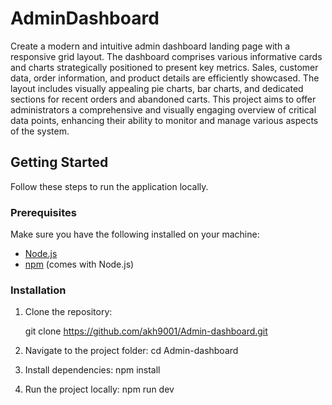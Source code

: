 # AdminDashboard

Create a modern and intuitive admin dashboard landing page with a responsive grid layout. The dashboard comprises various informative cards and charts strategically positioned to present key metrics. Sales, customer data, order information, and product details are efficiently showcased. The layout includes visually appealing pie charts, bar charts, and dedicated sections for recent orders and abandoned carts. This project aims to offer administrators a comprehensive and visually engaging overview of critical data points, enhancing their ability to monitor and manage various aspects of the system.

## Getting Started

Follow these steps to run the application locally.

### Prerequisites

Make sure you have the following installed on your machine:

- [Node.js](https://nodejs.org/)
- [npm](https://www.npmjs.com/) (comes with Node.js)

### Installation

1. Clone the repository:

   git clone https://github.com/akh9001/Admin-dashboard.git

2. Navigate to the project folder:
	cd Admin-dashboard

3. Install dependencies:
   npm install

4. Run the project locally:
	npm run dev

